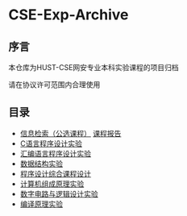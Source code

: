 # CSE-Exp-Archive

## 序言

本仓库为HUST-CSE网安专业本科实验课程的项目归档

请在协议许可范围内合理使用

## 目录

- [信息检索（公选课程）](../../../search-recommend) [课程报告](./information_retrieval)
- [C语言程序设计实验](./c_experiment)
- [汇编语言程序设计实验](./c_experiment)
- [数据结构实验](./data_structures)
- [程序设计综合课程设计](./program_design)
- [计算机组成原理实验](./computer_organization)
- [数字电路与逻辑设计实验](./digital_logic_circuit)
- [编译原理实验](./compilers_principles)
